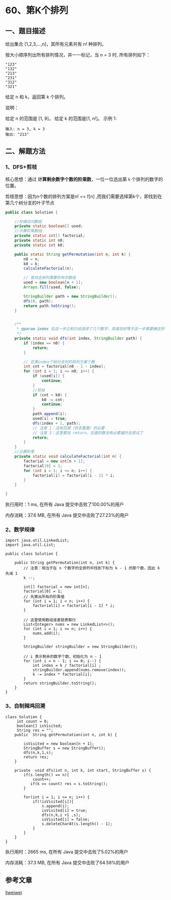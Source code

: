 # 60、第K个排列

## 一、题目描述

给出集合 [1,2,3,…,n]，其所有元素共有 n! 种排列。

按大小顺序列出所有排列情况，并一一标记，当 n = 3 时, 所有排列如下：

```
"123"
"132"
"213"
"231"
"312"
"321"
```


给定 n 和 k，返回第 k 个排列。

说明：

给定 n 的范围是 [1, 9]。
		给定 k 的范围是[1,  n!]。
示例 1:

```
输入: n = 3, k = 3
输出: "213"
```



## 二、解题方法

### 1、DFS+剪枝

核心思想：通过 **计算剩余数字个数的阶乘数**，一位一位选出第 `k` 个排列的数字的位置。

剪枝思想：因为n个数的排列方案是n! == f[n] ,而我们需要选择第k个，即找到在第几个树分支的叶子节点

```java
public class Solution {

    //存储访问数组
    private static boolean[] used;
    //计算阶乘数组
    private static int[] factorial;
    private static int n0;
    private static int k0;

    public static String getPermutation(int n, int k) {
        n0 = n;
        k0 = k;
        calculateFactorial(n);

        // 查找全排列需要的布尔数组
        used = new boolean[n + 1];
        Arrays.fill(used, false);

        StringBuilder path = new StringBuilder();
        dfs(0, path);
        return path.toString();
    }


    /**
     * @param index 在这一步之前已经选择了几个数字，其值恰好等于这一步需要确定的下标位置
     */
    private static void dfs(int index, StringBuilder path) {
        if (index == n0) {
            return;
        }

        // 在第index个树分支时的排列方案个数
        int cnt = factorial[n0 - 1 - index];
        for (int i = 1; i <= n0; i++) {
            if (used[i]) {
                continue;
            }
            //剪枝
            if (cnt < k0) {
                k0 -= cnt;
                continue;
            }
            path.append(i);
            used[i] = true;
            dfs(index + 1, path);
            // 注意 1：没有回溯（状态重置）的必要
            // 注意 2：这里要加 return，后面的数没有必要遍历去尝试了
            return;
        }
    }
	//计算阶乘
    private static void calculateFactorial(int n) {
        factorial = new int[n + 1];
        factorial[0] = 1;
        for (int i = 1; i <= n; i++) {
            factorial[i] = factorial[i - 1] * i;
        }
    }

}	
```

执行用时：1 ms, 在所有 Java 提交中击败了100.00%的用户

内存消耗：37.6 MB, 在所有 Java 提交中击败了27.23%的用户



### 2、数学规律

```
import java.util.LinkedList;
import java.util.List;

public class Solution {

    public String getPermutation(int n, int k) {
        // 注意：相当于在 n 个数字的全排列中找到下标为 k - 1 的那个数，因此 k 先减 1
        k --;

        int[] factorial = new int[n];
        factorial[0] = 1;
        // 先算出所有的阶乘值
        for (int i = 1; i < n; i++) {
            factorial[i] = factorial[i - 1] * i;
        }

        // 这里使用数组或者链表都行
        List<Integer> nums = new LinkedList<>();
        for (int i = 1; i <= n; i++) {
            nums.add(i);
        }

        StringBuilder stringBuilder = new StringBuilder();

        // i 表示剩余的数字个数，初始化为 n - 1
        for (int i = n - 1; i >= 0; i--) {
            int index = k / factorial[i] ;
            stringBuilder.append(nums.remove(index));
            k -= index * factorial[i];
        }
        return stringBuilder.toString();
    }
}
```



### 3、自制辣鸡回溯

```
class Solution {
     int count = 0;
     boolean[] isVisited;
     String res = "";
    public  String getPermutation(int n, int k) {
        
        isVisited = new boolean[n + 1];
        StringBuffer s = new StringBuffer();
        dfs(n,k,1,s);
        return res;
    }

    private  void dfs(int n, int k, int start, StringBuffer s) {
        if(s.length() == n){
            count++;
           if(k == count) res = s.toString();
        }

        for(int i = 1; i <= n; i++) {
            if(!isVisited[i]){
                s.append(i);
                isVisited[i] = true;
                dfs(n,k,i +1 ,s);
                isVisited[i] = false;
                s.deleteCharAt(s.length() - 1);
            }
        }
    }
}
```

执行用时：2665 ms, 在所有 Java 提交中击败了5.02%的用户

内存消耗：37.3 MB, 在所有 Java 提交中击败了64.58%的用户





## 参考文章

[liweiwei](https://leetcode-cn.com/problems/permutation-sequence/solution/hui-su-jian-zhi-python-dai-ma-java-dai-ma-by-liwei/)